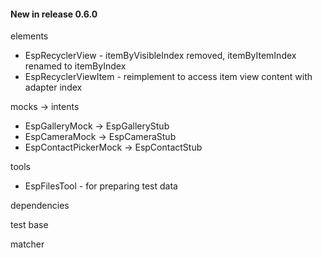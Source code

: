 #### New in release 0.6.0

elements

* EspRecyclerView - itemByVisibleIndex removed, itemByItemIndex renamed to itemByIndex
* EspRecyclerViewItem - reimplement to access item view content with adapter index

mocks -> intents

* EspGalleryMock -> EspGalleryStub
* EspCameraMock -> EspCameraStub
* EspContactPickerMock -> EspContactStub

tools

* EspFilesTool - for preparing test data

dependencies

test base

matcher